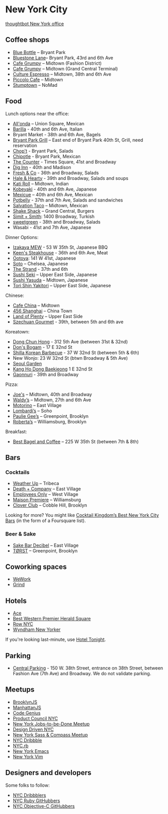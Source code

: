 # New York City

[thoughtbot New York office](https://tbot.io/nyc-office)

## Coffee shops

* [Blue Bottle](https://bluebottlecoffee.com/cafes/bryant-park) – Bryant Park
* [Bluestone Lane](https://bluestonelaneny.com)– Bryant Park, 43rd and 6th
  Ave
* [Cafe Grumpy](http://cafegrumpy.com/locations/fashion-district) – Midtown (Fashion District)
* [Cafe Grumpy](http://cafegrumpy.com/locations/grand-central-terminal) – Midtown (Grand Central Terminal)
* [Culture Espresso](http://cultureespresso.com) – Midtown, 38th and 6th Ave
* [Piccolo Cafe](http://piccolocafe.us)  – Midtown
* [Stumptown](http://stumptowncoffee.com) – NoMad

## Food

Lunch options near the office:

* [All'onda](http://allondanyc.com) – Union Square, Mexican
* [Barilla](http://barillarestaurants.com/our-restaurants) - 40th and 6th Ave, Italian
* Bryant Market - 38th and 6th Ave, Bagels
* [Bryant Park Grill](http://www.bryantpark.org/things-to-do/bryant_park_grill.html) –
  East end of Bryant Park 40th St, Grill, need reservation
* [Chop't](http://choptsalad.com) - Bryant Park, Salads
* [Chipotle](http://chipotle.com) - Bryant Park, Mexican
* [The Counter](http://thecounterburger.com/) - Times Square, 41st and
  Broadway
* [Dig Inn](https://www.diginn.com) - 40th and Madison
* [Fresh & Co](http://freshandconyc.com) - 36th and Broadway, Salads
* [Hale & Hearty](http://haleandhearty.com) - 39th and Broadway, Salads and soups
* [Kati Roll](http://thekatirollcompany.com) – Midtown, Indian
* [Kobeyaki](http://kobeyaki.com/) - 40th and 6th Ave, Japanese
* [Mexicue](http://mexicue.com) – 40th and 6th Ave, Mexican
* [Potbelly](http://potbelly.com) - 37th and 7th Ave, Salads and sandwiches
* [Salvation Taco](http://salvationtaco.com) – Midtown, Mexican
* [Shake Shack](http://shakeshack.com) – Grand Central, Burgers
* [Simit + Smith](http://simitandsmith.com): 1400 Broadway, Turkish
* [sweetgreen](http://sweetgreen.com) - 38th and Broadway, Salads
* Wasabi - 41st and 7th Ave, Japanese

Dinner Options:

* [Izakaya MEW](http://mewnyc.com) - 53 W 35th St, Japanese BBQ
* [Keen's Steakhouse](http://keens.com) - 36th and 6th Ave, Meat
* [Ootoya](http://ootoya.us): 141 W 41st, Japanese
* [Soto](http://nymag.com/listings/restaurant/soto) – Chelsea, Japanese
* [The Strand](http://thestrandnyc.com) - 37th and 6th
* [Sushi Seki](http://sushisekinyc.com) – Upper East Side, Japanese
* [Sushi Yasuda](http://sushiyasuda.com) – Midtown, Japanese
* [Tori Shin Yakitori](http://torishinny.com) – Upper East Side, Japanese

Chinese:

* [Cafe China](http://cafechinanyc.com) – Midtown
* [456 Shanghai](http://456shanghaicuisine.com) – China Town
* [Land of Plenty](http://landofplenty58.com) – Upper East Side
* [Szechuan Gourmet](http://szechuan-gourmet.com/) - 39th, between 5th and 6th ave

Koreatown:

* [Dong Chun Hong](http://www.dongchunhongnyc.com) - 312 5th Ave (between 31st & 32nd)
* [Don's Bogam](http://donsbogam.com) - 17 E 32nd St
* [Shilla Korean Barbecue](http://shillarestaurant.com) - 37 W 32nd St (between 5th & 6th)
* New Wonjo: 23 W 32nd St (btwn Broadway & 5th Ave)
* [Seoul Garden](http://seoulgarden32.com)
* [Kang Ho Dong Baekjeong](http://baekjeongnyc.com) 1 E 32nd St
* [Gaonnuri](http://gaonnurinyc.com) - 39th and Broadway

Pizza:

* [Joe's](http://www.joespizzanyc.com/) – Midtown, 40th and Broadway
* [Waldy’s](http://waldyspizza.com/food-delivery-TW/waldy-wood-fired-pizza-penne-new-york-city.4558.r?QueryStringValue=wU5cWa4VIHXqOu01IRdASg==) – Midtown, 27th and 6th Ave
* [Motorino](http://motorinopizza.com/eastvillage/index.php?action=page&id=1871&location_id=25) – East Village
* [Lombardi’s](http://firstpizza.com) – Soho
* [Paulie Gee’s](http://pauliegee.com) – Greenpoint, Brooklyn
* [Roberta’s](http://robertaspizza.com) – Williamsburg, Brooklyn

Breakfast:

* [Best Bagel and Coffee](https://www.yelp.com/biz/best-bagel-and-coffee-new-york) – 225 W 35th St (between 7th & 8th)

## Bars

### Cocktails

* [Weather Up](http://weatherupnyc.com) – Tribeca
* [Death + Company](http://deathandcompany.com/lounge) – East Village
* [Employees Only](http://employeesonlynyc.com) – West Village
* [Maison Premiere](http://maisonpremiere.com) – Williamsburg
* [Clover Club](http://cloverclubny.com) – Cobble Hill, Brooklyn

Looking for more? You might like [Cocktail Kingdom’s Best New York City Bars](https://foursquare.com/tysongach/list/cocktail-kingdoms-best-new-york-city-bars) (in the form of a Foursquare list).

### Beer & Sake

* [Sake Bar Decibel](http://sakebardecibel.com) – East Village
* [TØRST](http://torstnyc.com) – Greenpoint, Brooklyn

## Coworking spaces

* [WeWork](http://wework.com)
* [Grind](http://grindspaces.com)

## Hotels

* [Ace](http://acehotel.com/newyork)
* [Best Western Premier Herald Square](http://bestwesternnewyork.com/hotels/best-western-premier-herald-square)
* [Row NYC](http://rownyc.com)
* [Wyndham New Yorker](http://www.newyorkerhotel.com/en/accommodation)

If you're looking last-minute, use [Hotel Tonight](http://hoteltonight.com).

## Parking

* [Central Parking](http://nycparking.spplus.com/Manhattan-150-West-38th-Street.html) - 150 W. 38th Street, entrance on 38th Street, between Fashion Ave (7th Ave) and Broadway. We do not validate parking.

## Meetups

* [BrooklynJS](http://brooklynjs.com)
* [ManhattanJS](http://manhattanjs.com)
* [Code Genius](http://code.genius.com)
* [Product Council NYC](http://meetup.com/Product-Council-NYC)
* [New York Jobs-to-be-Done Meetup](http://meetup.com/New-York-Jobs-To-Be-Done-Meetup)
* [Design Driven NYC](http://meetup.com/Design-Driven-NYC)
* [New York Sass & Compass Meetup](http://www.meetup.com/gothamsass)
* [NYC Dribbble](http://meetup.com/dribbble/New-York-NY/1010862)
* [NYC.rb](http://meetup.com/NYC-rb)
* [New York Emacs](http://meetup.com/New-York-Emacs-Meetup)
* [New York Vim](http://meetup.com/The-New-York-Vim-Meetup)

## Designers and developers

Some folks to follow:

* [NYC Dribbblers](https://dribbble.com/designers?location=New%20York%20City)
* [NYC Ruby
  GitHubbers](https://github.com/search?type=Users&language=ruby&q=location:nyc)
* [NYC Objective-C
  GitHubbers](https://github.com/search?l=Objective-C&q=location%3Anyc&type=Users)
